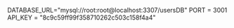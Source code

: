DATABASE_URL="mysql://root:root@localhost:3307/usersDB"
PORT = 3001
API_KEY = "8c9c59ff99f358710262c503c158f4a4"